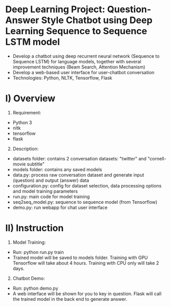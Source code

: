 # Deep Learning Project: Question-Answer Style Chatbot using Deep Learning Sequence to Sequence LSTM model #
- Develop a chatbot using deep recurrent neural network (Sequence to Sequence LSTM) for language models, together with several improvement techniques (Beam Search, Attention Mechanism)
- Develop a web-based user interface for user-chatbot conversation
- Technologies: Python, NLTK, Tensorflow, Flask

I) Overview
=================================================================================================================
1) Requirement:
- Python 3
- nltk
- tensorflow
- flask

2) Description:
- datasets folder: contains 2 conversation datasets: "twitter" and "cornell-movie subtitle"
- models folder: contains any saved models
- data.py: process raw conversation dataset and generate input (question) and output (answer) data
- configuration.py: config for dataset selection, data processing options and model training parameters
- run.py: main code for model training
- seq2seq_model.py: sequence to sequence model (from Tensorflow)
- demo.py: run webapp for chat user interface

II) Instruction
=================================================================================================================
1) Model Training:
- Run: python run.py train
- Trained model will be saved to models folder. Training with GPU Tensorflow will take about 4 hours. Training with CPU only will take 2 days.

2) Chatbot Demo:
- Run: python demo.py
- A web interface will be shown for you to key in question. Flask will call the trained model in the back end to generate answer.





